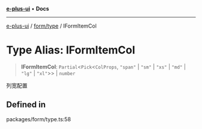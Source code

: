 [**e-plus-ui**](../../../README.md) • **Docs**

***

[e-plus-ui](../../../modules.md) / [form/type](../README.md) / IFormItemCol

# Type Alias: IFormItemCol

> **IFormItemCol**: `Partial`\<`Pick`\<`ColProps`, `"span"` \| `"sm"` \| `"xs"` \| `"md"` \| `"lg"` \| `"xl"`\>\> \| `number`

列宽配置

## Defined in

packages/form/type.ts:58

